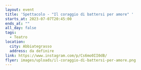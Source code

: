 ```yaml
---
layout: event
title: 'Spettacolo - "Il coraggio di battersi per amore" '
starts_at: 2023-07-07T20:45:00
ends_at: ""
all_day: false
tags:
  - Teatro
location:
  city: Abbiategrasso
  address: da definire
link: https://www.instagram.com/p/Cs6mo0II0dB/
flyer: images/uploads/il-coraggio-di-battersi-per-amore.png
---
```

